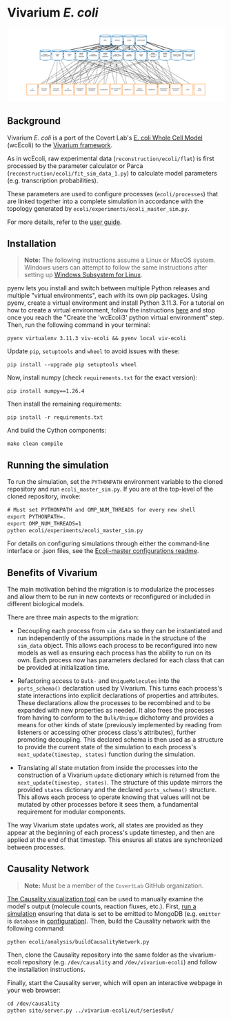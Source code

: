 # Vivarium *E. coli*

![vivarium](doc/_static/ecoli_master_topology.png)

## Background

Vivarium *E. coli* is a port of the Covert Lab's 
[E. coli Whole Cell Model](https://github.com/CovertLab/wcEcoli) (wcEcoli)
to the [Vivarium framework](https://github.com/vivarium-collective/vivarium-core).

As in wcEcoli, raw experimental data (`reconstruction/ecoli/flat`) is first processed
by the parameter calculator or Parca (`reconstruction/ecoli/fit_sim_data_1.py`) to calculate 
model parameters (e.g. transcription probabilities).

These parameters are used to configure processes (`ecoli/processes`) that are linked together
into a complete simulation in accordance with the topology generated by
`ecoli/experiments/ecoli_master_sim.py`.

For more details, refer to the [user guide](https://covertlab.github.io/vivarium-ecoli/index.html).

## Installation

> **Note:** The following instructions assume a Linux or MacOS system. Windows users can
> attempt to follow the same instructions after setting up 
> [Windows Subsystem for Linux](https://learn.microsoft.com/en-us/windows/wsl/install).

pyenv lets you install and switch between multiple Python releases and multiple "virtual 
environments", each with its own pip packages. Using pyenv, create a virtual environment 
and install Python 3.11.3. For a tutorial on how to create a virtual environment, follow 
the instructions [here](https://github.com/CovertLab/wcEcoli/blob/master/docs/create-pyenv.md) 
and stop once you reach the "Create the 'wcEcoli3' python virtual environment" step. Then, 
run the following command in your terminal:

    pyenv virtualenv 3.11.3 viv-ecoli && pyenv local viv-ecoli

Update `pip`, `setuptools` and `wheel` to avoid issues with these:

    pip install --upgrade pip setuptools wheel

Now, install numpy (check `requirements.txt` for the exact version):

    pip install numpy==1.26.4

Then install the remaining requirements:

    pip install -r requirements.txt

And build the Cython components:

    make clean compile

## Running the simulation

To run the simulation, set the `PYTHONPATH` environment variable to the cloned repository and run
`ecoli_master_sim.py`. If you are at the top-level of the cloned repository, invoke:

    # Must set PYTHONPATH and OMP_NUM_THREADS for every new shell
    export PYTHONPATH=.
    export OMP_NUM_THREADS=1
    python ecoli/experiments/ecoli_master_sim.py

For details on configuring simulations through either the command-line interface or .json files, 
see the [Ecoli-master configurations readme](readmes/ecoli_configurations.md).

## Benefits of Vivarium

The main motivation behind the migration is to modularize the processes and allow them to be run 
in new contexts or reconfigured or included in different biological models. 

There are three main aspects to the migration:

* Decoupling each process from `sim_data` so they can be instantiated and run independently of 
the assumptions made in the structure of the `sim_data` object. This allows each process to be 
reconfigured into new models as well as ensuring each process has the ability to run on its own. 
Each process now has parameters declared for each class that can be provided at initialization time. 

* Refactoring access to `Bulk-` and `UniqueMolecules` into the `ports_schema()` declaration used 
by Vivarium. This turns each process's state interactions into explicit declarations of properties 
and attributes. These declarations allow the processes to be recombined and to be expanded with 
new properties as needed. It also frees the processes from having to conform to the `Bulk/Unique` 
dichotomy and provides a means for other kinds of state (previously implemented by reading from 
listeners or accessing other process class's attributes), further promoting decoupling. This declared 
schema is then used as a structure to provide the current state of the simulation to each process's 
`next_update(timestep, states)` function during the simulation.

* Translating all state mutation from inside the processes into the construction of a Vivarium 
`update` dictionary which is returned from the `next_update(timestep, states)`. The structure of 
this update mirrors the provided `states` dictionary and the declared `ports_schema()` structure. 
This allows each process to operate knowing that values will not be mutated by other processes before 
it sees them, a fundamental requirement for modular components.

The way Vivarium state updates work, all states are provided as they appear at the beginning of each 
process's update timestep, and then are applied at the end of that timestep. This ensures all states 
are synchronized between processes.

## Causality Network

> **Note:** Must be a member of the `CovertLab` GitHub organization.

[The Causality visualization tool](https://github.com/CovertLab/causality) can be used to manually examine the model's
output (molecule counts, reaction fluxes, etc.). First, [run a simulation](#running-the-simulation) ensuring that data is set to be emitted to MongoDB (e.g. `emitter` is `database` in [configuration](readmes/ecoli_configurations.md)). Then, build the Causality network with the following command:

```
python ecoli/analysis/buildCausalityNetwork.py
```

Then, clone the Causality repository into the same folder as the vivarium-ecoli repository (e.g. `/dev/causality` and `/dev/vivarium-ecoli`) and follow the installation instructions.

Finally, start the Causality server, which will open an interactive webpage in your web browser:

```
cd /dev/causality
python site/server.py ../vivarium-ecoli/out/seriesOut/
```

